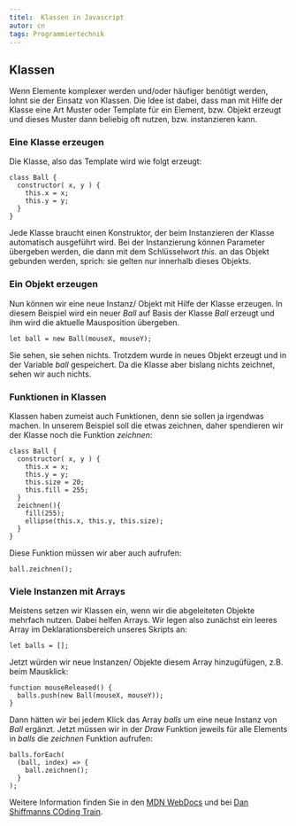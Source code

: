 ```yaml
---
titel:  Klassen in Javascript
autor: cn
tags: Programmiertechnik
---
```



## Klassen

Wenn Elemente komplexer werden und/oder häufiger benötigt werden, lohnt sie der Einsatz von Klassen. Die Idee ist dabei, dass man mit Hilfe der Klasse eine Art Muster oder Template für ein Element, bzw. Objekt erzeugt und dieses Muster dann beliebig oft nutzen, bzw. instanzieren kann. 

### Eine Klasse erzeugen
Die Klasse, also das Template wird wie folgt erzeugt:

```
class Ball {
  constructor( x, y ) { 
    this.x = x;
    this.y = y;
  }
}
```

Jede Klasse braucht einen Konstruktor, der beim Instanzieren der Klasse automatisch ausgeführt wird. Bei der Instanzierung können Parameter übergeben werden, die dann mit dem Schlüsselwort *this.* an das Objekt gebunden werden, sprich: sie gelten nur innerhalb dieses Objekts.



### Ein Objekt erzeugen

Nun können wir eine neue Instanz/ Objekt mit Hilfe der Klasse erzeugen. In diesem Beispiel wird ein neuer *Ball* auf Basis der Klasse *Ball* erzeugt und ihm wird die aktuelle Mausposition übergeben.

```
let ball = new Ball(mouseX, mouseY);
```

Sie sehen, sie sehen nichts. Trotzdem wurde in neues Objekt erzeugt und in der Variable *ball* gespeichert. Da die Klasse aber bislang nichts zeichnet, sehen wir auch nichts.

### Funktionen in Klassen
Klassen haben zumeist auch Funktionen, denn sie sollen ja irgendwas machen. In unserem Beispiel soll die etwas zeichnen, daher spendieren wir der Klasse noch die Funktion *zeichnen*:

```
class Ball {
  constructor( x, y ) { 
    this.x = x;
    this.y = y;
    this.size = 20;
    this.fill = 255;
  }
  zeichnen(){
    fill(255);
    ellipse(this.x, this.y, this.size);
  }
}
```

Diese Funktion müssen wir aber auch aufrufen:

```
ball.zeichnen();
```

### Viele Instanzen mit Arrays

Meistens setzen wir Klassen ein, wenn wir die abgeleiteten Objekte mehrfach nutzen. Dabei helfen Arrays. Wir legen also zunächst ein leeres Array im Deklarationsbereich unseres Skripts an:

```
let balls = [];
```

Jetzt würden wir neue Instanzen/ Objekte diesem Array hinzugüfügen, z.B. beim Mausklick:

```
function mouseReleased() {
  balls.push(new Ball(mouseX, mouseY));
}
```

Dann hätten wir bei jedem Klick das Array *balls* um eine neue Instanz von *Ball* ergänzt. Jetzt müssen wir in der *Draw* Funktion jeweils für alle Elements in *balls* die *zeichnen* Funktion aufrufen:

```
balls.forEach(
  (ball, index) => { 
    ball.zeichnen();
  }
);
```

Weitere Information finden Sie in den [MDN WebDocs](https://developer.mozilla.org/de/docs/Web/JavaScript/Reference/Klassen) und bei [Dan Shiffmanns COding Train](https://www.youtube.com/watch?v=xG2Vbnv0wvg&list=PLRqwX-V7Uu6Zy51Q-x9tMWIv9cueOFTFA&t=0s).